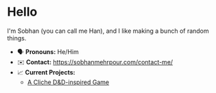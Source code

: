 # Hello
I'm Sobhan (you can call me Han), and I like making a bunch of random things.
- 🗣️ **Pronouns:** He/Him
- ✉️ **Contact:** https://sobhanmehrpour.com/contact-me/
- 📈 **Current Projects:**
  - [A Cliche D&D-inspired Game](https://github.com/Sobhan-M/game-off-2022)
